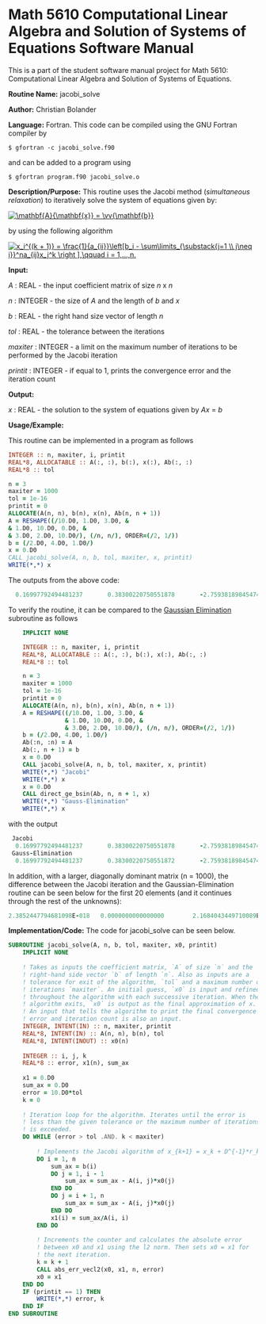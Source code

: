 # Math 5610 Computational Linear Algebra and Solution of Systems of Equations Software Manual

This is a part of the student software manual project for Math 5610: Computational Linear Algebra and Solution of Systems of Equations. 

**Routine Name:**           jacobi_solve

**Author:** Christian Bolander

**Language:** Fortran. This code can be compiled using the GNU Fortran compiler by

```$ gfortran -c jacobi_solve.f90```

and can be added to a program using

```$ gfortran program.f90 jacobi_solve.o ``` 

**Description/Purpose:** This routine uses the Jacobi method (*simultaneous relaxation*) to iteratively solve the system of equations given by:

<a href="https://www.codecogs.com/eqnedit.php?latex=\mathbf{A}{\mathbf{x}}&space;=&space;\vv{\mathbf{b}}" target="_blank"><img src="https://latex.codecogs.com/gif.latex?\mathbf{A}{\mathbf{x}}&space;=&space;\vv{\mathbf{b}}" title="\mathbf{A}{\mathbf{x}} = \vv{\mathbf{b}}" /></a>

by using the following algorithm

<a href="https://www.codecogs.com/eqnedit.php?latex=\inline&space;x_i^{(k&space;&plus;&space;1)}&space;=&space;\frac{1}{a_{ii}}\left[b_i&space;-&space;\sum\limits_{\substack{j=1&space;\\&space;j\neq&space;i}}^na_{ij}x_j^k&space;\right&space;],\qquad&space;i&space;=&space;1,...,n." target="_blank"><img src="https://latex.codecogs.com/gif.latex?\inline&space;x_i^{(k&space;&plus;&space;1)}&space;=&space;\frac{1}{a_{ii}}\left[b_i&space;-&space;\sum\limits_{\substack{j=1&space;\\&space;j\neq&space;i}}^na_{ij}x_j^k&space;\right&space;],\qquad&space;i&space;=&space;1,...,n." title="x_i^{(k + 1)} = \frac{1}{a_{ii}}\left[b_i - \sum\limits_{\substack{j=1 \\ j\neq i}}^na_{ij}x_j^k \right ],\qquad i = 1,...,n." /></a>

**Input:** 

*A* : REAL - the input coefficient matrix of size *n* x *n*

*n* : INTEGER - the size of *A* and the length of *b* and *x*

*b* : REAL - the right hand size vector of length *n*

*tol* : REAL - the tolerance between the iterations

*maxiter* : INTEGER - a limit on the maximum number of iterations to be performed by the Jacobi iteration

*printit* : INTEGER - if equal to 1, prints the convergence error and the iteration count

**Output:** 

*x* : REAL - the solution to the system of equations given by *Ax* = *b*

**Usage/Example:**

This routine can be implemented in a program as follows

```fortran
INTEGER :: n, maxiter, i, printit
REAL*8, ALLOCATABLE :: A(:, :), b(:), x(:), Ab(:, :)
REAL*8 :: tol

n = 3
maxiter = 1000
tol = 1e-16
printit = 0
ALLOCATE(A(n, n), b(n), x(n), Ab(n, n + 1))
A = RESHAPE((/10.D0, 1.D0, 3.D0, &
& 1.D0, 10.D0, 0.D0, &
& 3.D0, 2.D0, 10.D0/), (/n, n/), ORDER=(/2, 1/))
b = (/2.D0, 4.D0, 1.D0/)
x = 0.D0
CALL jacobi_solve(A, n, b, tol, maxiter, x, printit)
WRITE(*,*) x
```

The outputs from the above code:

```fortran
  0.16997792494481237       0.38300220750551878       -2.7593818984547436E-002
```

To verify the routine, it can be compared to the [Gaussian Elimination](./direct_ge_bsin.md) subroutine as follows

```fortran
	IMPLICIT NONE

	INTEGER :: n, maxiter, i, printit
	REAL*8, ALLOCATABLE :: A(:, :), b(:), x(:), Ab(:, :)
	REAL*8 :: tol

	n = 3
	maxiter = 1000
	tol = 1e-16
	printit = 0
	ALLOCATE(A(n, n), b(n), x(n), Ab(n, n + 1))
	A = RESHAPE((/10.D0, 1.D0, 3.D0, &
				& 1.D0, 10.D0, 0.D0, &
				& 3.D0, 2.D0, 10.D0/), (/n, n/), ORDER=(/2, 1/))
	b = (/2.D0, 4.D0, 1.D0/)
	Ab(:n, :n) = A
	Ab(:, n + 1) = b
	x = 0.D0
	CALL jacobi_solve(A, n, b, tol, maxiter, x, printit)
	WRITE(*,*) "Jacobi"
	WRITE(*,*) x
	x = 0.D0
	CALL direct_ge_bsin(Ab, n, n + 1, x)
	WRITE(*,*) "Gauss-Elimination"
	WRITE(*,*) x
```

with the output

```fortran
 Jacobi
  0.16997792494481237       0.38300220750551878       -2.7593818984547436E-002
 Gauss-Elimination
  0.16997792494481237       0.38300220750551872       -2.7593818984547460E-002

```

In addition, with a larger, diagonally dominant matrix (n = 1000), the difference between the Jacobi iteration and the Gaussian-Elimination routine can be seen below for the first 20 elements (and it continues through the rest of the unknowns):

```fortran
2.3852447794681098E-018   0.0000000000000000        2.1684043449710089E-018   6.5052130349130266E-019   2.8189256484623115E-018   2.0599841277224584E-018   2.1684043449710089E-018   8.6736173798840355E-019   4.8789097761847700E-019   3.3881317890172014E-019   2.1684043449710089E-019   4.8789097761847700E-019   4.4045713257223618E-019   1.7347234759768071E-018   0.0000000000000000        1.0842021724855044E-019   2.3852447794681098E-018   4.3368086899420177E-019   1.5178830414797062E-018   5.9631119486702744E-019
```



**Implementation/Code:** The code for jacobi_solve can be seen below.

```fortran
SUBROUTINE jacobi_solve(A, n, b, tol, maxiter, x0, printit)
	IMPLICIT NONE
	
	! Takes as inputs the coefficient matrix, `A` of size `n` and the
	! right-hand side vector `b` of length `n`. Also as inputs are a
	! tolerance for exit of the algorithm, `tol` and a maximum number of
	! iterations `maxiter`. An initial guess, `x0` is input and refined
	! throughout the algorithm with each successive iteration. When the
	! algorithm exits, `x0` is output as the final approximation of x.
	! An input that tells the algorithm to print the final convergence
	! error and iteration count is also an input.
	INTEGER, INTENT(IN) :: n, maxiter, printit
	REAL*8, INTENT(IN) :: A(n, n), b(n), tol
	REAL*8, INTENT(INOUT) :: x0(n)
	
	INTEGER :: i, j, k
	REAL*8 :: error, x1(n), sum_ax
	
	x1 = 0.D0
	sum_ax = 0.D0
	error = 10.D0*tol
	k = 0
	
	! Iteration loop for the algorithm. Iterates until the error is
	! less than the given tolerance or the maximum number of iterations
	! is exceeded.
	DO WHILE (error > tol .AND. k < maxiter)
		
		! Implements the Jacobi algorithm of x_{k+1} = x_k + D^{-1}*r_k.
		DO i = 1, n
			sum_ax = b(i)
			DO j = 1, i - 1
				sum_ax = sum_ax - A(i, j)*x0(j)
			END DO
			DO j = i + 1, n
				sum_ax = sum_ax - A(i, j)*x0(j)
			END DO
			x1(i) = sum_ax/A(i, i)
		END DO
		
		! Increments the counter and calculates the absolute error
		! between x0 and x1 using the l2 norm. Then sets x0 = x1 for 
		! the next iteration.
		k = k + 1
		CALL abs_err_vecl2(x0, x1, n, error)
		x0 = x1
	END DO
	IF (printit == 1) THEN
		WRITE(*,*) error, k
	END IF
END SUBROUTINE
```
